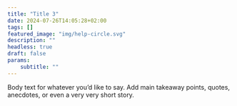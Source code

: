 ```yaml
---
title: "Title 3"
date: 2024-07-26T14:05:28+02:00
tags: []
featured_image: "img/help-circle.svg"
description: ""
headless: true
draft: false
params:
    subtitle: ""
---
```


Body text for whatever you’d like to say. Add main takeaway points, quotes, anecdotes, or even a very very short story. 